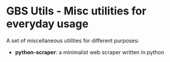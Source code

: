 # GBS Utils - Misc utilities for everyday usage

A set of miscellaneous utilities for different purposes:

- **python-scraper**: a minimalist web scraper written in python


